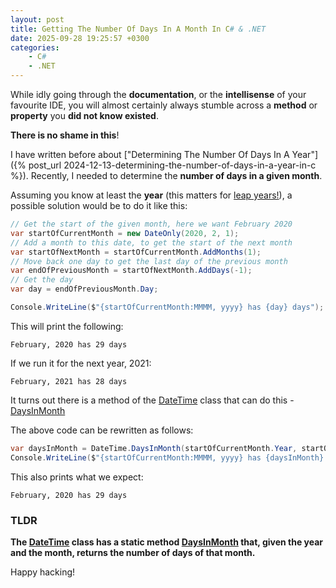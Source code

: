 ```yaml
---
layout: post
title: Getting The Number Of Days In A Month In C# & .NET
date: 2025-09-28 19:25:57 +0300
categories:
    - C#
    - .NET
---
```


While idly going through the **documentation**, or the **intellisense** of your favourite IDE, you will almost certainly always stumble across a **method** or **property** you **did not know existed**.

**There is no shame in this**!

I have written before about ["Determining The Number Of Days In A Year"]({% post_url 2024-12-13-determining-the-number-of-days-in-a-year-in-c %}). Recently, I needed to determine the **number of days in a given month**.

Assuming you know at least the **year** (this matters for [leap years!](https://en.wikipedia.org/wiki/Leap_year)), a possible solution would be to do it like this:

```c#
// Get the start of the given month, here we want February 2020
var startOfCurrentMonth = new DateOnly(2020, 2, 1);
// Add a month to this date, to get the start of the next month	
var startOfNextMonth = startOfCurrentMonth.AddMonths(1);
// Move back one day to get the last day of the previous month
var endOfPreviousMonth = startOfNextMonth.AddDays(-1);
// Get the day
var day = endOfPreviousMonth.Day;

Console.WriteLine($"{startOfCurrentMonth:MMMM, yyyy} has {day} days");
```

This will print the following:

```plaintext
February, 2020 has 29 days
```

If we run it for the next year, 2021:

```plaintext
February, 2021 has 28 days
```

It turns out there is a method of the [DateTime](https://learn.microsoft.com/en-us/dotnet/api/system.datetime?view=net-9.0) class that can do this - [DaysInMonth](https://learn.microsoft.com/en-us/dotnet/api/system.datetime.daysinmonth?view=net-9.0)

The above code can be rewritten as follows:

```c#
var daysInMonth = DateTime.DaysInMonth(startOfCurrentMonth.Year, startOfCurrentMonth.Month);
Console.WriteLine($"{startOfCurrentMonth:MMMM, yyyy} has {daysInMonth} days");
```

This also prints what we expect:

```plaintext
February, 2020 has 29 days
```

### TLDR

**The [DateTime](https://learn.microsoft.com/en-us/dotnet/api/system.datetime?view=net-9.0) class has a static method [DaysInMonth](https://learn.microsoft.com/en-us/dotnet/api/system.datetime.daysinmonth?view=net-9.0) that, given the year and the month, returns the number of days of that month.**

Happy hacking!
